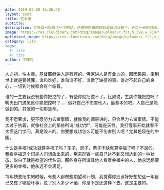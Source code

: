 ```yaml
---
date: 2019-07-28 16:26:40
layout: post
title: 性本善
subtitle:
description: 昨晚自己捣腾了一下网站，结果把原来的网站源码给误删了，经过一天的时间，又恢复了，换了主题。可惜我的第一篇文章已经找不到了
image: https://res.cloudinary.com/ddsg/image/upload/c_fit,h_399,w_760/v1567070792/leonard-cotte-c1Jp-fo53U8-unsplash_oz1uko.jpg
optimized_image: https://res.cloudinary.com/ddsg/image/upload/c_fit,h_200,w_380/v1567070792/leonard-cotte-c1Jp-fo53U8-unsplash_oz1uko.jpg
category: life
tags:
  #- life
  #- tips
author: 丁曙光
---
```


人之初，性本善。基督耶稣讲人是有罪的。佛家讲人是有业力的。因因果果，来到世上就是要赎罪，谁和谁好，谁和谁不好，谁做了缺德的事，谁对不起自己的良心，一切到时候都会有个结算。

谁的一生要我说有些你把控的了，有些你就把控不了。比如说，生病你能把控吗？明天出门遇见谁你能把控吗？……做好自己不伤害他人，最基本的吧，人自己是能做到的。其他的一切那是命。

我不愿奢求，更不愿努力去做事情，就像我的师哥讲的，只会尽力去做事情。不能太过于执着，就像社会上的那些所谓”成功学”，可能是天性，我打懂事开始就看不太惯这门学问，真是毁人的。你要想成功怎么可能不伤害别人呢？尤其是现在的中国。

什么是幸福?成功就算幸福了吗？车子，房子，票子不缺就算幸福了吗？不是的。我看幸福这个词是人们想象出来的，用来形容一些自己达不到又想达到的一种状态，说白了就是欲望的代名词。那些身在所谓其他人看着幸福中的人，他永远想要更多的幸福，他永远不会满足。

每年快要结束的时候，有些人都做些期望和计划，我觉得你应该好好想想这一年自己又做了哪些坏事，说了别人多少坏话，你是不是还这样下去。这是主要的。
